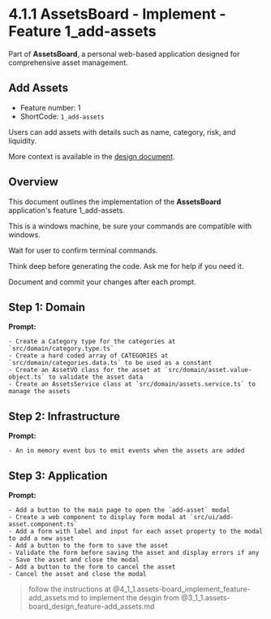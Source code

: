 # 4.1.1 AssetsBoard - Implement - Feature 1_add-assets

Part of **AssetsBoard**,  a personal web-based application designed for comprehensive asset management. 

## Add Assets

- Feature number: 1 
- ShortCode: `1_add-assets`

Users can add assets with details such as name, category, risk, and liquidity.

More context is available in the [design document](3_1_1.assets-board_design_feature-1-add_assets.md).

## Overview

This document outlines the implementation of the **AssetsBoard** application's feature 1_add-assets.

This is a windows machine, be sure your commands are compatible with windows.

Wait for user to confirm terminal commands.

Think deep before generating the code. Ask me for help if you need it.

Document and commit your changes after each prompt.

## Step 1: Domain

**Prompt:**
```text 
- Create a Category type for the categories at `src/domain/category.type.ts`
- Create a hard coded array of CATEGORIES at `src/domain/categories.data.ts` to be used as a constant
- Create an AssetVO class for the asset at `src/domain/asset.value-object.ts` to validate the asset data
- Create an AssetsService class at `src/domain/assets.service.ts` to manage the assets
```

## Step 2: Infrastructure

**Prompt:**
```text
- An in memory event bus to emit events when the assets are added
```

## Step 3: Application

**Prompt:**
```text
- Add a button to the main page to open the `add-asset` modal
- Create a web component to display form modal at `src/ui/add-asset.component.ts`
- Add a form with label and input for each asset property to the modal to add a new asset
- Add a button to the form to save the asset
- Validate the form before saving the asset and display errors if any
- Save the asset and close the modal
- Add a button to the form to cancel the asset
- Cancel the asset and close the modal
```

> follow the instructions at @4_1_1.assets-board_implement_feature-add_assets.md to implement the desgin from @3_1_1.assets-board_design_feature-add_assets.md 
